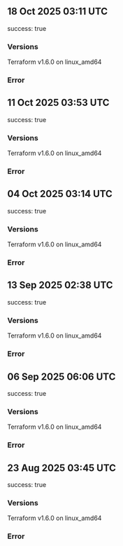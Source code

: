 ## 18 Oct 2025 03:11 UTC

success: true

### Versions

Terraform v1.6.0
on linux_amd64

### Error

## 11 Oct 2025 03:53 UTC

success: true

### Versions

Terraform v1.6.0
on linux_amd64

### Error

## 04 Oct 2025 03:14 UTC

success: true

### Versions

Terraform v1.6.0
on linux_amd64

### Error

## 13 Sep 2025 02:38 UTC

success: true

### Versions

Terraform v1.6.0
on linux_amd64

### Error

## 06 Sep 2025 06:06 UTC

success: true

### Versions

Terraform v1.6.0
on linux_amd64

### Error

## 23 Aug 2025 03:45 UTC

success: true

### Versions

Terraform v1.6.0
on linux_amd64

### Error

